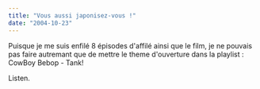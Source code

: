 ```yaml
---
title: "Vous aussi japonisez-vous !"
date: "2004-10-23"
---
```


Puisque je me suis enfilé 8 épisodes d'affilé ainsi que le film, je ne pouvais pas faire autremant que de mettre le theme d'ouverture dans la playlist : CowBoy Bebop - Tank!

Listen.
